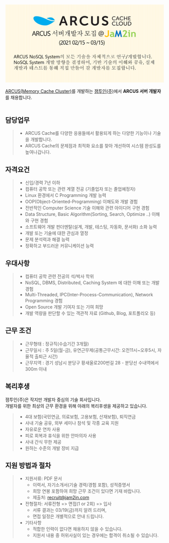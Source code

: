 <img src="images/jam2in_dev_arcus_server_job_image_20210215.png"></img>

[ARCUS(Memory Cache Cluster)](http://naver.github.io/arcus/)를 개발하는
[잼투인(주)](http://www.jam2in.com/)에서 **ARCUS 서버 개발자**를 채용합니다.
<br /> <br /> 

## 담당업무

> - ARCUS Cache를 다양한 응용들에서 활용되게 하는 다양한 기능이나 기술을 개발합니다.
> - ARCUS Cache의 문제점과 최적화 요소를 찾아 개선하여 시스템 완성도를 높여나갑니다.

## 자격요건

> - 신입/경력 7년 이하
> - 컴퓨터 공학 또는 관련 계열 전공 (기졸업자 또는 졸업예정자)
> - Linux 환경에서 C Programming 개발 능력
> - OOP(Object-Oriented-Programming) 이해도와 개발 경험
> - 전반적인 Computer Science 기술 이해와 관련 아이디어 구현 경험
> - Data Structure, Basic Algorithm(Sorting, Search, Optimize ..) 이해와 구현 경험
> - 소프트웨어 개발 펀더멘탈(설계, 개발, 테스팅, 자동화, 문서화) 소화 능력
> - 개발 또는 기술에 대한 관심과 열정
> - 문제 분석력과 해결 능력
> - 정확하고 부드러운 커뮤니케이션 능력

## 우대사항

> - 컴퓨터 공학 관련 전공의 석/박사 학위
> - NoSQL, DBMS, Distributed, Caching System 에 대한 이해 또는 개발 경험
> - Multi-Threaded, IPC(Inter-Process-Communication), Network Programming 경험
> - Open Source 개발 기여자 또는 기여 희망
> - 개발 역량을 판단할 수 있는 객관적 자료 (Github, Blog, 포트폴리오 등)

## 근무 조건

> - 근무형태 : 정규직(수습기간 3개월)
> - 근무일시 : 주 5일(월-금), 유연근무제(공통근무시간: 오전11시~오후5시, 자율적 출퇴근 시간)
> - 근무지역 : 경기 성남시 분당구 황새울로200번길 28 - 분당선 수내역에서 300m 이내

## 복리후생

잼투인(주)은 작지만 개발자 중심의 기술 회사입니다. <br />
개발자를 위한 최상의 근무 환경을 위해 아래의 복리후생을 제공하고 있습니다.

> - 4대 보험(국민연금, 의료보험, 고용보험, 산재보험), 퇴직연금
> - 사내 기술 공유, 외부 세미나 참석 및 각종 교육 지원
> - 자유로운 연차 사용
> - 피로 회복과 휴식을 위한 안마의자 사용
> - 사내 간식 무한 제공
> - 원하는 수준의 개발 장비 지급

## 지원 방법과 절차

> - 지원서류: PDF 문서
>    - 이력서, 자기소개서(기술 경력/경험 포함), 성적증명서
>    - 희망 연봉 포함하여 희망 근무 조건이 있다면 기재 바랍니다.
>    - 제출처: <recruit@jam2in.com>
> - 전형절차: 서류전형 => 면접(1 or 2회) => 입사
>    - 서류 결과는 03/19(금)까지 알려 드리며,
>    - 면접 일정은 개별적으로 안내 드립니다.
> - 기타사항
>    - 적합한 인력이 없다면 채용하지 않을 수 있습니다.
>    - 지원서 내용 중 허위사실이 있는 경우에는 합격이 취소될 수 있습니다.

